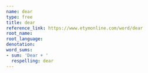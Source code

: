 ```yaml
---
name: dear
type: free
title: dear
reference_link: https://www.etymonline.com/word/dear
root_name: 
root_language: 
denotation: 
word_sums:
- sum: 'Dear + '
  respelling: dear
---
```

